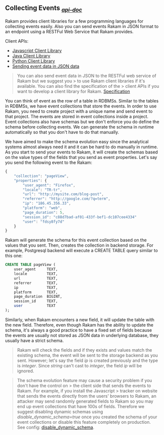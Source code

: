 ## Collecting Events <sub>*[api-doc](//api.getrakam.com/#event)*</sub>
Rakam provides client libraries for a few programming languages for collecting events easily.
Also you can send events Rakam in JSON format to an endpoint using a RESTFul Web Service that Rakam provides. 

Client APIs:
- [Javascript Client Library]()
- [Java Client Library]()
- [Python Client Library]()
- [Sending event data in JSON data]()

> You can also send event data in JSON to the RESTFul web service of Rakam but we suggest you > to use Rakam client libraries if it's available. You can also find the specification of the > client APIs if you want to develop a client library for Rakam. [Specification]()

You can think of event as the row of a table in RDBMSs. Similar to the tables in RDBMSs, we have event collections that store the events. In order to use Rakam, you need to create project with a unique name and send event to that project. The events are stored in event collections inside a project. Event collections also have schemas but we don't enforce you do define the schema before collecting events. We can generate the schema in runtime automatically so that you don't have to do that manually.

We have aimed to make the schema evolution easy since the analytical systems almost always need it and it can be hard to do manually in runtime. As you start to send your events to Rakam, it will create the schemas based on the value types of the fields that you send as event properties. Let's say you send the following event to the Rakam:

```javascript
{
    "collection": "pageView",
    "properties": {
        "user_agent": "Firefox",
        "locale": "TR-tr",
        "url": "http://mysite.com/blog-post",
        "referrer": "http://google.com/?q=term",
        "ip": "186.45.356.33",
        "platform": "web",
        "page_duration": 5,
        "session_id": "c88d7bad-af01-433f-bef1-dc107cee4334"
        "user": "fdsy8fy7d"
    }
}
```
Rakam will generate the schema for this event collection based on the values that you sent. Then, creates the collection in backend storage. For example, Postgresql backend will execute a CREATE TABLE query similar to this one:

```sql
CREATE TABLE pageView (
    user_agent     TEXT,
    locale         TEXT,
    url            TEXT,
    referrer       TEXT,
    ip             TEXT,
    platform       TEXT,
    page_duration  BIGINT,
    session_id     TEXT,
    user           TEXT
);
```

Similarly, when Rakam encounters a new field, it will update the table with the new field. Therefore, even though Rakam has the ability to update the schema, it's always a good practice to have a fixed set of fields because the events are usually not stored as JSON data in underlying database, they usually have a strict schema.

> Rakam will check the fields and if they exists and values match the existing schema, the event will be sent to the storage backend as you sent. However; let's say the field *ip* is created previously and the type is *integer*. Since *string* can't cast to *integer*, the field *ip* will be ignored.

> The schema evolution feature may cause a security problem if you don't have the control on > the client side that sends the events to Rakam. For example, if you install the Javascript > tracker on website that sends the events directly from the users' browsers to Rakam, an attacker may send randomly generated fields to Rakam so you may end up event collections that have 100s of fields. Therefore we suggest disabling dynamic schemas using *disable_dynamic_schema=true* once you created the schema of your event collections or disable this feature completely on production. See config: [disable_dynamic_schema]().
